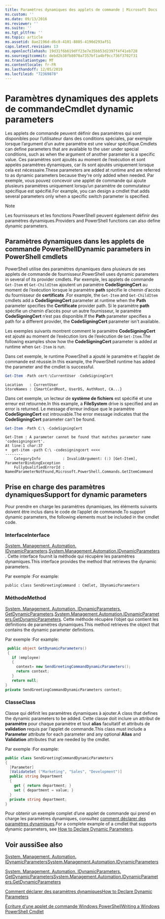 ```yaml
---
title: Paramètres dynamiques des applets de commande | Microsoft Docs
ms.custom: ''
ms.date: 09/13/2016
ms.reviewer: ''
ms.suite: ''
ms.tgt_pltfrm: ''
ms.topic: article
ms.assetid: 8ae2196d-d6c8-4101-8805-4190d293af51
caps.latest.revision: 13
ms.openlocfilehash: 19d31f6b619dff23e7e35bb53d2397f4f41eb728
ms.sourcegitcommit: debd2b38fb8070a7357bf1a4bf9cc736f3702f31
ms.translationtype: MT
ms.contentlocale: fr-FR
ms.lasthandoff: 12/05/2019
ms.locfileid: "72369878"
---
```

# <a name="cmdlet-dynamic-parameters"></a><span data-ttu-id="d2bee-102">Paramètres dynamiques des applets de commande</span><span class="sxs-lookup"><span data-stu-id="d2bee-102">Cmdlet dynamic parameters</span></span>

<span data-ttu-id="d2bee-103">Les applets de commande peuvent définir des paramètres qui sont disponibles pour l’utilisateur dans des conditions spéciales, par exemple lorsque l’argument d’un autre paramètre est une valeur spécifique.</span><span class="sxs-lookup"><span data-stu-id="d2bee-103">Cmdlets can define parameters that are available to the user under special conditions, such as when the argument of another parameter is a specific value.</span></span> <span data-ttu-id="d2bee-104">Ces paramètres sont ajoutés au moment de l’exécution et sont appelés paramètres dynamiques, car ils sont ajoutés uniquement lorsque cela est nécessaire.</span><span class="sxs-lookup"><span data-stu-id="d2bee-104">These parameters are added at runtime and are referred to as dynamic parameters because they're only added when needed.</span></span> <span data-ttu-id="d2bee-105">Par exemple, vous pouvez concevoir une applet de commande qui ajoute plusieurs paramètres uniquement lorsqu’un paramètre de commutateur spécifique est spécifié.</span><span class="sxs-lookup"><span data-stu-id="d2bee-105">For example, you can design a cmdlet that adds several parameters only when a specific switch parameter is specified.</span></span>

> [!NOTE]
> <span data-ttu-id="d2bee-106">Les fournisseurs et les fonctions PowerShell peuvent également définir des paramètres dynamiques.</span><span class="sxs-lookup"><span data-stu-id="d2bee-106">Providers and PowerShell functions can also define dynamic parameters.</span></span>

## <a name="dynamic-parameters-in-powershell-cmdlets"></a><span data-ttu-id="d2bee-107">Paramètres dynamiques dans les applets de commande PowerShell</span><span class="sxs-lookup"><span data-stu-id="d2bee-107">Dynamic parameters in PowerShell cmdlets</span></span>

<span data-ttu-id="d2bee-108">PowerShell utilise des paramètres dynamiques dans plusieurs de ses applets de commande de fournisseur.</span><span class="sxs-lookup"><span data-stu-id="d2bee-108">PowerShell uses dynamic parameters in several of its provider cmdlets.</span></span> <span data-ttu-id="d2bee-109">Par exemple, les applets de commande `Get-Item` et `Get-ChildItem` ajoutent un paramètre **CodeSigningCert** au moment de l’exécution lorsque le paramètre **path** spécifie le chemin d’accès du fournisseur de **certificats** .</span><span class="sxs-lookup"><span data-stu-id="d2bee-109">For example, the `Get-Item` and `Get-ChildItem` cmdlets add a **CodeSigningCert** parameter at runtime when the **Path** parameter specifies the **Certificate** provider path.</span></span> <span data-ttu-id="d2bee-110">Si le paramètre **path** spécifie un chemin d’accès pour un autre fournisseur, le paramètre **CodeSigningCert** n’est pas disponible.</span><span class="sxs-lookup"><span data-stu-id="d2bee-110">If the **Path** parameter specifies a path for a different provider, the **CodeSigningCert** parameter isn't available.</span></span>

<span data-ttu-id="d2bee-111">Les exemples suivants montrent comment le paramètre **CodeSigningCert** est ajouté au moment de l’exécution lors de l’exécution de `Get-Item`.</span><span class="sxs-lookup"><span data-stu-id="d2bee-111">The following examples show how the **CodeSigningCert** parameter is added at runtime when `Get-Item` is run.</span></span>

<span data-ttu-id="d2bee-112">Dans cet exemple, le runtime PowerShell a ajouté le paramètre et l’applet de commande est réussie.</span><span class="sxs-lookup"><span data-stu-id="d2bee-112">In this example, the PowerShell runtime has added the parameter and the cmdlet is successful.</span></span>

```powershell
Get-Item -Path cert:\CurrentUser -CodeSigningCert
```

```Output
Location   : CurrentUser
StoreNames : {SmartCardRoot, UserDS, AuthRoot, CA...}
```

<span data-ttu-id="d2bee-113">Dans cet exemple, un lecteur de **système de fichiers** est spécifié et une erreur est retournée.</span><span class="sxs-lookup"><span data-stu-id="d2bee-113">In this example, a **FileSystem** drive is specified and an error is returned.</span></span> <span data-ttu-id="d2bee-114">Le message d’erreur indique que le paramètre **CodeSigningCert** est introuvable.</span><span class="sxs-lookup"><span data-stu-id="d2bee-114">The error message indicates that the **CodeSigningCert** parameter can't be found.</span></span>

```powershell
Get-Item -Path C:\ -CodeSigningCert
```

```Output
Get-Item : A parameter cannot be found that matches parameter name 'codesigningcert'.
At line:1 char:37
+  get-item -path C:\ -codesigningcert <<<<
--------
    CategoryInfo          : InvalidArgument: (:) [Get-Item], ParameterBindingException
    FullyQualifiedErrorId : NamedParameterNotFound,Microsoft.PowerShell.Commands.GetItemCommand
```

## <a name="support-for-dynamic-parameters"></a><span data-ttu-id="d2bee-115">Prise en charge des paramètres dynamiques</span><span class="sxs-lookup"><span data-stu-id="d2bee-115">Support for dynamic parameters</span></span>

<span data-ttu-id="d2bee-116">Pour prendre en charge les paramètres dynamiques, les éléments suivants doivent être inclus dans le code de l’applet de commande.</span><span class="sxs-lookup"><span data-stu-id="d2bee-116">To support dynamic parameters, the following elements must be included in the cmdlet code.</span></span>

### <a name="interface"></a><span data-ttu-id="d2bee-117">Interface</span><span class="sxs-lookup"><span data-stu-id="d2bee-117">Interface</span></span>

<span data-ttu-id="d2bee-118">[System. Management. Automation. IDynamicParameters](/dotnet/api/System.Management.Automation.IDynamicParameters).</span><span class="sxs-lookup"><span data-stu-id="d2bee-118">[System.Management.Automation.IDynamicParameters](/dotnet/api/System.Management.Automation.IDynamicParameters).</span></span>
<span data-ttu-id="d2bee-119">Cette interface fournit la méthode qui récupère les paramètres dynamiques.</span><span class="sxs-lookup"><span data-stu-id="d2bee-119">This interface provides the method that retrieves the dynamic parameters.</span></span>

<span data-ttu-id="d2bee-120">Par exemple :</span><span class="sxs-lookup"><span data-stu-id="d2bee-120">For example:</span></span>

`public class SendGreetingCommand : Cmdlet, IDynamicParameters`

### <a name="method"></a><span data-ttu-id="d2bee-121">Méthode</span><span class="sxs-lookup"><span data-stu-id="d2bee-121">Method</span></span>

<span data-ttu-id="d2bee-122">[System. Management. Automation. IDynamicParameters. GetDynamicParameters](/dotnet/api/System.Management.Automation.IDynamicParameters.GetDynamicParameters).</span><span class="sxs-lookup"><span data-stu-id="d2bee-122">[System.Management.Automation.IDynamicParameters.GetDynamicParameters](/dotnet/api/System.Management.Automation.IDynamicParameters.GetDynamicParameters).</span></span>
<span data-ttu-id="d2bee-123">Cette méthode récupère l’objet qui contient les définitions de paramètres dynamiques.</span><span class="sxs-lookup"><span data-stu-id="d2bee-123">This method retrieves the object that contains the dynamic parameter definitions.</span></span>

<span data-ttu-id="d2bee-124">Par exemple :</span><span class="sxs-lookup"><span data-stu-id="d2bee-124">For example:</span></span>

```csharp
 public object GetDynamicParameters()
 {
   if (employee)
   {
     context= new SendGreetingCommandDynamicParameters();
     return context;
   }
   return null;
}
private SendGreetingCommandDynamicParameters context;
```

### <a name="class"></a><span data-ttu-id="d2bee-125">Classe</span><span class="sxs-lookup"><span data-stu-id="d2bee-125">Class</span></span>

<span data-ttu-id="d2bee-126">Classe qui définit les paramètres dynamiques à ajouter.</span><span class="sxs-lookup"><span data-stu-id="d2bee-126">A class that defines the dynamic parameters to be added.</span></span> <span data-ttu-id="d2bee-127">Cette classe doit inclure un attribut de **paramètre** pour chaque paramètre et tout **alias** facultatif et attributs de **validation** requis par l’applet de commande.</span><span class="sxs-lookup"><span data-stu-id="d2bee-127">This class must include a **Parameter** attribute for each parameter and any optional **Alias** and **Validation** attributes that are needed by the cmdlet.</span></span>

<span data-ttu-id="d2bee-128">Par exemple :</span><span class="sxs-lookup"><span data-stu-id="d2bee-128">For example:</span></span>

```csharp
public class SendGreetingCommandDynamicParameters
{
  [Parameter]
  [ValidateSet ("Marketing", "Sales", "Development")]
  public string Department
  {
    get { return department; }
    set { department = value; }
  }
  private string department;
}
```

<span data-ttu-id="d2bee-129">Pour obtenir un exemple complet d’une applet de commande qui prend en charge les paramètres dynamiques, consultez [comment déclarer des paramètres dynamiques](./how-to-declare-dynamic-parameters.md).</span><span class="sxs-lookup"><span data-stu-id="d2bee-129">For a complete example of a cmdlet that supports dynamic parameters, see [How to Declare Dynamic Parameters](./how-to-declare-dynamic-parameters.md).</span></span>

## <a name="see-also"></a><span data-ttu-id="d2bee-130">Voir aussi</span><span class="sxs-lookup"><span data-stu-id="d2bee-130">See also</span></span>

[<span data-ttu-id="d2bee-131">System. Management. Automation. IDynamicParameters</span><span class="sxs-lookup"><span data-stu-id="d2bee-131">System.Management.Automation.IDynamicParameters</span></span>](/dotnet/api/System.Management.Automation.IDynamicParameters)

[<span data-ttu-id="d2bee-132">System. Management. Automation. IDynamicParameters. GetDynamicParameters</span><span class="sxs-lookup"><span data-stu-id="d2bee-132">System.Management.Automation.IDynamicParameters.GetDynamicParameters</span></span>](/dotnet/api/System.Management.Automation.IDynamicParameters.GetDynamicParameters)

[<span data-ttu-id="d2bee-133">Comment déclarer des paramètres dynamiques</span><span class="sxs-lookup"><span data-stu-id="d2bee-133">How to Declare Dynamic Parameters</span></span>](./how-to-declare-dynamic-parameters.md)

[<span data-ttu-id="d2bee-134">Écriture d’une applet de commande Windows PowerShell</span><span class="sxs-lookup"><span data-stu-id="d2bee-134">Writing a Windows PowerShell Cmdlet</span></span>](./writing-a-windows-powershell-cmdlet.md)
